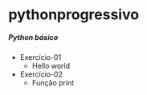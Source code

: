 # pythonprogressivo
##### Python básico
- Exercício-01
    - Hello world
- Exercício-02
    - Função print
